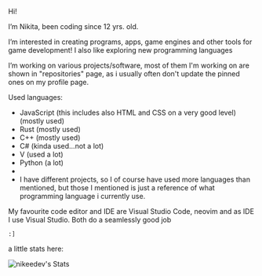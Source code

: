 
Hi!

I’m Nikita, been coding since 12 yrs. old.

I’m interested in creating programs, apps, game engines and other tools for game development!
I also like exploring new programming languages

I’m working on various projects/software, most of them I'm working on are
shown in "repositories" page, as i usually often don't update the pinned ones on my profile page.

Used languages:
- JavaScript (this includes also HTML and CSS on a very good level) (mostly used) 
- Rust (mostly used)
- C++ (mostly used)
- C# (kinda used...not a lot)
- V (used a lot)
- Python (a lot)
- 
- I have different projects, so I of course have used more languages than mentioned, but those I mentioned is just a reference of what programming language i currently use.
    
My favourite code editor and IDE are Visual Studio Code, neovim and as IDE I use Visual Studio. Both do a seamlessly good job

`:]`

a little stats here:

![nikeedev's Stats](https://github-readme-stats.vercel.app/api?username=nikeedev&theme=gruvbox&show_icons=true&hide_border=true&count_private=false)
